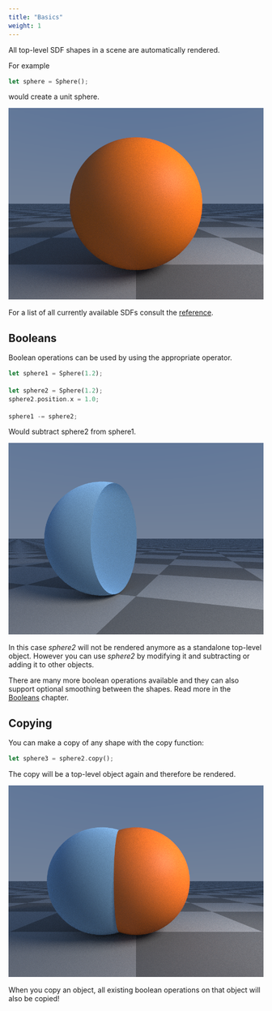 ```yaml
---
title: "Basics"
weight: 1
---
```


All top-level SDF shapes in a scene are automatically rendered.

For example

```rust
let sphere = Sphere();
```

would create a unit sphere.

![Sphere](sphere.png)

For a list of all currently available SDFs consult the [reference](../../language/sdfs).

## Booleans

Boolean operations can be used by using the appropriate operator.

```rust
let sphere1 = Sphere(1.2);

let sphere2 = Sphere(1.2);
sphere2.position.x = 1.0;

sphere1 -= sphere2;
```

Would subtract sphere2 from sphere1.

![Sphere](subtraction.png)

In this case *sphere2* will not be rendered anymore as a standalone top-level object. However you can use *sphere2* by modifying it and subtracting or adding it to other objects.

There are many more boolean operations available and they can also support optional smoothing between the shapes. Read more in the [Booleans](../booleans/) chapter.

## Copying

You can make a copy of any shape with the copy function:

```rust
let sphere3 = sphere2.copy();
```

The copy will be a top-level object again and therefore be rendered.

![Sphere](addition.png)

When you copy an object, all existing boolean operations on that object will also be copied!
